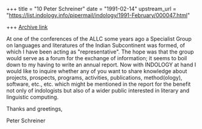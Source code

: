 +++
title = "10 Peter Schreiner"
date = "1991-02-14"
upstream_url = "https://list.indology.info/pipermail/indology/1991-February/000047.html"

+++
[Archive link](https://list.indology.info/pipermail/indology/1991-February/000047.html)


At one of the conferences of the ALLC some years ago a Specialist Group
on languages and literatures of the Indian Subcontinent was formed, of
which I have been acting as "representative". The hope was that the group
would serve as a forum for the exchange of information; it seems to boil
down to my having to write an annual report. Now with INDOLOGY at hand
I would like to inquire whether any of you want to share knowledge about
projects, prospects, programs, activities, publications, method(ology),
software, etc., etc. which might be mentioned in the report for the benefit
not only of indologists but also of a wider public interested in literary
and linguistic computing.

Thanks and greetings,

Peter Schreiner





